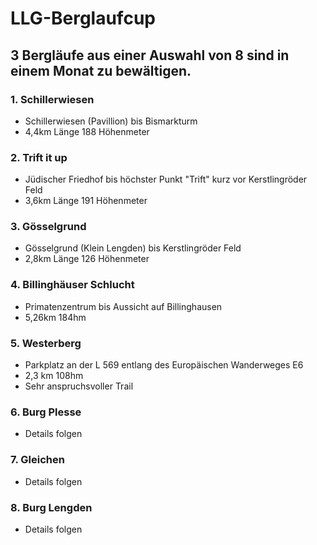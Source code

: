 # LLG-Berglaufcup

## 3 Bergläufe aus einer Auswahl von 8 sind in einem Monat zu bewältigen.

### 1. Schillerwiesen 
  - Schillerwiesen (Pavillion) bis Bismarkturm
  - 4,4km Länge 188 Höhenmeter
  
### 2. Trift it up
  - Jüdischer Friedhof bis höchster Punkt "Trift" kurz vor Kerstlingröder Feld
  - 3,6km Länge 191 Höhenmeter
  
### 3. Gösselgrund
  - Gösselgrund (Klein Lengden) bis Kerstlingröder Feld
  - 2,8km  Länge 126 Höhenmeter
  
### 4. Billinghäuser Schlucht
  - Primatenzentrum bis Aussicht auf Billinghausen
  - 5,26km 184hm
  
### 5. Westerberg
  - Parkplatz an der L 569 entlang des Europäischen Wanderweges E6
  - 2,3 km 108hm
  - Sehr anspruchsvoller Trail
  
 ### 6. Burg Plesse
  - Details folgen
  
 ### 7. Gleichen
  - Details folgen
  
 ### 8. Burg Lengden
  - Details folgen
